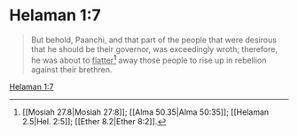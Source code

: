 # Helaman 1:7

> But behold, Paanchi, and that part of the people that were desirous that he should be their governor, was exceedingly wroth; therefore, he was about to <u>flatter</u>[^a] away those people to rise up in rebellion against their brethren.

[Helaman 1:7](https://www.churchofjesuschrist.org/study/scriptures/bofm/hel/1?lang=eng&id=p7#p7)


[^a]: [[Mosiah 27.8|Mosiah 27:8]]; [[Alma 50.35|Alma 50:35]]; [[Helaman 2.5|Hel. 2:5]]; [[Ether 8.2|Ether 8:2]].  
